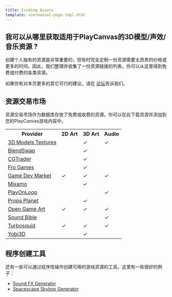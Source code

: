 ```yaml
---
title: Finding Assets
template: usermanual-page.tmpl.html
---
```


## 我可以从哪里获取适用于PlayCanvas的3D模型/声效/音乐资源 ?

创建个人独有的资源是非常重要的，但有时完全定制一份资源需要太昂贵的价格或更多的时间。因此，我们整理并收集了一份资源链接的列表，你可以从这里得到免费或付费的各类资源。

如果你有对本页更多的其它可行的建议。请在 [论坛](http://forum.playcanvas.com/)告诉我们。

## 资源交易市场

资源交易市场作为数据库存放了免费或收费的资源。你可以在此下载资源并添加到您的PlayCanvas游戏内容中。

<table class="table table-striped table-bordered">
    <tr><th>Provider</th><th>2D Art</th><th>3D Art</th><th>Audio</th></tr>
    <tr><td><a href="http://www.3dmodels-textures.com/">3D Models Textures</a></td><td></td><td>&#x2713;</td><td>&#x2713;</td></tr>
    <tr><td><a href="http://www.blendswap.com/">BlendSwap</a></td><td></td><td>&#x2713;</td><td></td></tr>
    <tr><td><a href="http://www.cgtrader.com/">CGTrader</a></td><td></td><td>&#x2713;</td><td></td></tr>
    <tr><td><a href="http://www.frogames.net/">Fro Games</a></td><td></td><td>&#x2713;</td><td></td></tr>
    <tr><td><a href="https://www.gamedevmarket.net?ally=O0I9alFp">Game Dev Market</a></td><td>&#x2713;</td><td>&#x2713;</td><td>&#x2713;</td></tr>
    <tr><td><a href="http://www.mixamo.com/">Mixamo</a></td><td></td><td>&#x2713;</td><td></td></tr>
    <tr><td><a href="http://www.playonloop.com/music-loops-category/videogame/">PlayOnLoop</a></td><td></td><td></td><td>&#x2713;</td></tr>
    <tr><td><a href="http://www.propsplanet.com/">Props Planet</a></td><td></td><td>&#x2713;</td><td></td></tr>
    <tr><td><a href="http://www.opengameart.org/">Open Game Art</a></td><td>&#x2713;</td><td>&#x2713;</td><td>&#x2713;</td></tr>
    <tr><td><a href="http://www.soundbible.com/">Sound Bible</a></td><td></td><td></td><td>&#x2713;</td></tr>
    <tr><td><a href="http://www.turbosquid.com/">Turbosquid</a></td><td>&#x2713;</td><td>&#x2713;</td><td>&#x2713;</td></tr>
    <tr><td><a href="http://www.yobi3d.com/">Yobi3D</a></td><td></td><td>&#x2713;</td><td></td></tr>
</table>

## 程序创建工具

还有一些可以通过程序性操作创建可用的游戏资源的工具。这里有一些很好的例子：

* [Sound FX Generator](http://www.bfxr.net/)
* [Spacescape Skybox Generator](http://alexcpeterson.com/spacescape)

